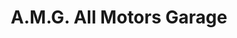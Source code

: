 ---
title: "A.M.G. All Motors Garage"
url: /upper-glanmire/a-m-g-all-motors-garage/
shop: Autowerkstatt
---